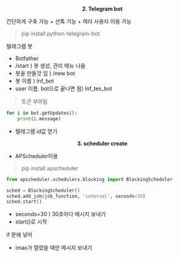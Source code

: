 <p align="center">
  <strong>2. Telegram bot</strong><br>
</p>

간단하게 구축 가능 + 선톡 기능 + 여러 사용자 이용 가능
> pip install python-telegram-bot

텔레그램 봇
+ Botfather
+ /start ) 봇 생성, 관리 메뉴 나옴
+ 봇을 만들것 임 ) /new bot
+ 봇 이름 ) Inf_bot
+ user 이름. bot으로 끝나면 됨) Inf_tes_bot 
> 토큰 부여됨

```python
for i in bot.getUpdates():
    print(i.message)
```
+ 텔레그램 id값 얻기

<p align="center">
  <strong>3. scheduler create</strong><br>
</p>

+ APScheduler이용
> pip install apscheduler 
```python
from apscheduler.schedulers.blocking import BlockingScheduler
```
```python
sched = BlockingScheduler()
sched.add_job(job_function, 'interval', seconds=30)
sched.start()
```
+ seconds=30 ) 30초마다 메시지 보내기
+ start()로 시작

if 문에 넣어
+ imax가 열렸을 때만 메시지 보내기

